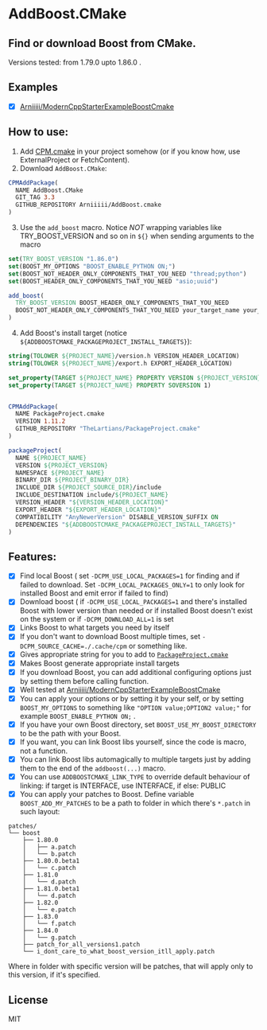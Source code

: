 # AddBoost.CMake

## Find or download Boost from CMake. 

Versions tested: from 1.79.0 upto 1.86.0 .

## Examples

- [x] [Arniiiii/ModernCppStarterExampleBoostCmake](https://github.com/Arniiiii/ModernCppStarterExampleBoostCmake)

## How to use:

1. Add [CPM.cmake](https://github.com/cpm-cmake/CPM.cmake?tab=readme-ov-file#adding-cpm) in your project somehow (or if you know how, use ExternalProject or FetchContent).
2. Download `AddBoost.CMake`:

```cmake
CPMAddPackage(
  NAME AddBoost.CMake
  GIT_TAG 3.3
  GITHUB_REPOSITORY Arniiiii/AddBoost.cmake
)
```
3. Use the `add_boost` macro. Notice *NOT* wrapping variables like TRY_BOOST_VERSION and so on in `${}` when sending arguments to the macro
```cmake
set(TRY_BOOST_VERSION "1.86.0")
set(BOOST_MY_OPTIONS "BOOST_ENABLE_PYTHON ON;")
set(BOOST_NOT_HEADER_ONLY_COMPONENTS_THAT_YOU_NEED "thread;python")
set(BOOST_HEADER_ONLY_COMPONENTS_THAT_YOU_NEED "asio;uuid")

add_boost(
  TRY_BOOST_VERSION BOOST_HEADER_ONLY_COMPONENTS_THAT_YOU_NEED
  BOOST_NOT_HEADER_ONLY_COMPONENTS_THAT_YOU_NEED your_target_name your_target_name2 your_target_name...
)
```
4. Add Boost's install target (notice `${ADDBOOSTCMAKE_PACKAGEPROJECT_INSTALL_TARGETS}`):
```cmake
string(TOLOWER ${PROJECT_NAME}/version.h VERSION_HEADER_LOCATION)
string(TOLOWER ${PROJECT_NAME}/export.h EXPORT_HEADER_LOCATION)

set_property(TARGET ${PROJECT_NAME} PROPERTY VERSION ${PROJECT_VERSION})
set_property(TARGET ${PROJECT_NAME} PROPERTY SOVERSION 1)


CPMAddPackage(
  NAME PackageProject.cmake
  VERSION 1.11.2
  GITHUB_REPOSITORY "TheLartians/PackageProject.cmake"
)

packageProject(
  NAME ${PROJECT_NAME}
  VERSION ${PROJECT_VERSION}
  NAMESPACE ${PROJECT_NAME}
  BINARY_DIR ${PROJECT_BINARY_DIR}
  INCLUDE_DIR ${PROJECT_SOURCE_DIR}/include
  INCLUDE_DESTINATION include/${PROJECT_NAME}
  VERSION_HEADER "${VERSION_HEADER_LOCATION}" 
  EXPORT_HEADER "${EXPORT_HEADER_LOCATION}"
  COMPATIBILITY "AnyNewerVersion" DISABLE_VERSION_SUFFIX ON
  DEPENDENCIES "${ADDBOOSTCMAKE_PACKAGEPROJECT_INSTALL_TARGETS}"
)

```

## Features:  

 - [x] Find local Boost ( set `-DCPM_USE_LOCAL_PACKAGES=1` for finding and if failed to download. Set `-DCPM_LOCAL_PACKAGES_ONLY=1` to only look for installed Boost and emit error if failed to find)
 - [x] Download boost ( if `-DCPM_USE_LOCAL_PACKAGES=1` and there's installed Boost with lower version than needed or if installed Boost doesn't exist on the system or if `-DCPM_DOWNLOAD_ALL=1` is set 
 - [x] Links Boost to what targets you need by itself
 - [x] If you don't want to download Boost multiple times, set `-DCPM_SOURCE_CACHE=./.cache/cpm` or something like.
 - [x] Gives appropriate string for you to add to [`PackageProject.cmake`](https://github.com/TheLartians/PackageProject.cmake)
 - [x] Makes Boost generate appropriate install targets
 - [x] If you download Boost, you can add additional configuring options just by setting them before calling function.
 - [x] Well tested at [Arniiiii/ModernCppStarterExampleBoostCmake](https://github.com/Arniiiii/ModernCppStarterExampleBoostCmake)
 - [x] You can apply your options or by setting it by your self, or by setting `BOOST_MY_OPTIONS` to something like `"OPTION value;OPTION2 value;"` for example `BOOST_ENABLE_PYTHON ON;` .
 - [x] If you have your own Boost directory, set `BOOST_USE_MY_BOOST_DIRECTORY` to be the path with your Boost.
 - [x] If you want, you can link Boost libs yourself, since the code is macro, not a function.
 - [x] You can link Boost libs automagically to multiple targets just by adding them to the end of the `addboost(...)` macro.
 - [x] You can use `ADDBOOSTCMAKE_LINK_TYPE` to override default behaviour of linking: if target is INTERFACE, use INTERFACE, if else: PUBLIC
 - [x] You can apply your patches to Boost. Define variable `BOOST_ADD_MY_PATCHES` to be a path to folder in which there's  `*.patch` in such layout:
```
patches/
└── boost
    ├── 1.80.0
    │   ├── a.patch
    │   └── b.patch
    ├── 1.80.0.beta1
    │   └── c.patch
    ├── 1.81.0
    │   └── d.patch
    ├── 1.81.0.beta1
    │   └── d.patch
    ├── 1.82.0
    │   └── e.patch
    ├── 1.83.0
    │   └── f.patch
    ├── 1.84.0
    │   └── g.patch
    ├── patch_for_all_versions1.patch
    └── i_dont_care_to_what_boost_version_itll_apply.patch
```

Where in folder with specific version will be patches, that will apply only to this version, if it's specified.

## License
MIT
